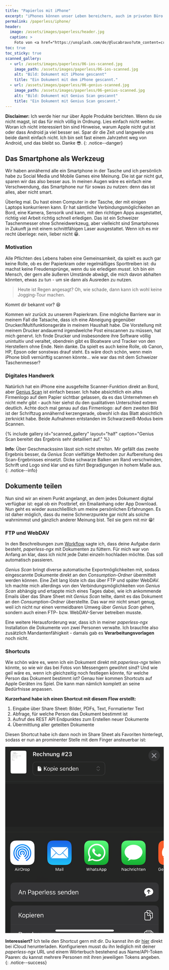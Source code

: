 ```yaml
---
title: "Papierlos mit iPhone"
excerpt: "iPhones können unser Leben bereichern, auch im privaten Büro sind sie wertvoll."
permalink: /paperless/iphone/
header:
  image: /assets/images/paperless/header.jpg
  caption: >
    Foto von <a href="https://unsplash.com/de/@lucabravo?utm_content=creditCopyText&utm_medium=referral&utm_source=unsplash">Luca Bravo</a> auf <a href="https://unsplash.com/de/fotos/apple-macbook-neben-computermaus-auf-tisch-9l_326FISzk?utm_content=creditCopyText&utm_medium=referral&utm_source=unsplash">Unsplash</a>
toc: true
toc_sticky: true
scanned_gallery:
  - url: /assets/images/paperless/06-ios-scanned.jpg
    image_path: /assets/images/paperless/06-ios-scanned.jpg
    alt: "Bild: Dokument mit iPhone gescannt"
    title: "Ein Dokument mit dem iPhone gescannt."
  - url: /assets/images/paperless/06-genius-scanned.jpg
    image_path: /assets/images/paperless/06-genius-scanned.jpg
    alt: "Bild: Dokument mit Genius Scan gescannt"
    title: "Ein Dokument mit Genius Scan gescannt."
---
```


**Disclaimer:** Ich werde hier nur über Apple Produkte berichten. Wenn du sie nicht magst, ist das für mich völlig in Ordnung. Lies einfach nicht weiter. Woran ich nicht interessiert bin sind Hinweise, warum Apple nicht gut ist oder dass Android ja viel besser sei. Spar dir die Zeit und langweile uns beide damit einfach nicht. Ich bin seit fast einem Jahrzehnt weg von Android, und das bleibt so. Danke :sunglasses:.
{:  .notice--danger}

## Das Smartphone als Werkzeug

Wir haben annähernd alle ein Smartphone in der Tasche und ich persönlich habe zu Social Media und Mobile Games eine Meinung. Die ist gar nicht gut, sparen wir das also besser aus. In meinen Augen wäre es einfach eine Verschwendung, das Smartphone nur für sowas zu nutzen: denn das ist alles, aber nicht smart.

Überleg mal. Du hast einen Computer in der Tasche, der mit einigen Laptops konkurrieren kann. Er hat sämtliche Verbindungsmöglichkeiten an Bord, eine Kamera, Sensorik und kann, mit den richtigen Apps ausgestattet, richtig viel Arbeit richtig schnell erledigen. Das ist ein Schweizer Taschenmesser ohne Schneidwerkzeug, aber vielleicht sind Smartphones in Zukunft ja mit einem schnittfähigen Laser ausgestattet. Wenn ich es mir recht überlege: nein, lieber nicht :grin:.

### Motivation

Alle Pflichten des Lebens haben eine Gemeinsamkeit, da spielt es auch gar keine Rolle, ob es der Papierkram oder regelmäßiges Sporttreiben ist: du machst keine Freudensprünge, wenn du sie erledigen *musst*. Ich bin ein Mensch, der gern alle äußeren Umstände abwägt, die mich davon abhalten könnten, etwas zu tun - um sie dann als Ausreden zu nutzen. 

> Heute ist Regen angesagt?
> Oh, wie schade, dann kann ich wohl keine Jogging-Tour machen.

Kommt dir bekannt vor? :laughing:

Kommen wir zurück zu unserem Papierkram. Eine mögliche Barriere war in meinem Fall die Tatsache, dass ich eine Abneigung gegenüber Drucker/Multifunktionsgeräte in meinem Haushalt habe. Die Vorstellung mit meinem Drucker andauernd irgendwelche Post einscannen zu müssen, hat mich genervt. Ich finde Drucker und insbesondere ihre Software völlig unintuitiv und veraltet, obendrein gibt es Bloatware und Tracker von den Herstellern ohne Ende. Nein danke. Da spielt es auch keine Rolle, ob Canon, HP, Epson oder sonstwas drauf steht. Es wäre doch schön, wenn mein iPhone bloß vernünftig scannen könnte... wie war das mit dem Schweizer Taschenmesser?

### Digitales Handwerk

Natürlich hat ein iPhone eine ausgefeilte Scanner-Funktion direkt an Bord, aber [Genius Scan](https://tbsch.de/paperless/workflow/#scannen) ist einfach besser. Ich habe absichtlich ein altes Firmenlogo auf dem Papier sichtbar gelassen, da es das Unternehmen eh nicht mehr gibt - auch hier siehst du den qualitativen Unterschied extrem deutlich. Achte doch mal genau auf das Firmenlogo: auf dem zweiten Bild ist der Schriftzug annähernd kerzengerade, obwohl ich das Blatt absichtlich zerknickt habe. Beide Aufnahmen entstanden im Schwarzweiß-Modus beim Scannen.

{% include gallery id="scanned_gallery" layout="half" caption="Genius Scan bereitet das Ergebnis sehr detailliert auf." %}

**Info**: Über Geschmackssinn lässt sich nicht streiten. Mir gefällt das zweite Ergebnis besser, da *Genius Scan* vielfältige Methoden zur Aufbereitung des Scan-Ergebnisses einsetzt. Dicke schwarze Balken am Rand verschwinden, Schrift und Logo sind klar und es führt Begradigungen in hohem Maße aus.
{:  .notice--info}

## Dokumente teilen

Nun sind wir an einem Punkt angelangt, an dem jedes Dokument digital verfügbar ist: egal ob ein Postbrief, ein Emailanhang oder App Download. Nun geht es wieder ausschließlich um meine persönlichen Erfahrungen. Es ist daher möglich, dass du meine Schmerzpunkte gar nicht als solche wahrnimmst und gänzlich anderer Meinung bist. Teil sie gern mit mir :grin:!

### FTP und WebDAV

In den Beschreibungen zum [Workflow](https://tbsch.de/paperless/workflow/#konsumieren) sagte ich, dass deine Aufgabe darin besteht, *paperless-ngx* mit Dokumenten zu füttern. Für mich war von Anfang an klar, dass ich nicht jede Datei einzeln hochladen möchte. Das soll automatisch passieren.

*Genius Scan* bringt diverse automatische Exportmöglichkeiten mit, sodass eingescannte Dokumente direkt an den *Consumption-Ordner* übermittelt werden können. Eine Zeit lang löste ich das über FTP und später WebDAV. Ich machte mich allerdings von den Verbindungsmöglichkeiten von *Genius Scan* abhängig und ertappte mich eines Tages dabei, wie ich ankommende Emails über das Share Sheet mit *Genius Scan* teilte, damit es das Dokument an den *Consumption-Ordner* überstellte. Das war mir nicht smart genug, weil ich nicht nur einen vermeidbaren Umweg über *Genius Scan* gehen, sondern auch einen FTP- bzw. WebDAV-Server betreiben musste.

Eine weitere Herausforderung war, dass ich in meiner *paperless-ngx* Installation die Dokumente von zwei Personen verwalte. Ich brauchte also zusätzlich Mandantenfähigkeit - damals gab es **Verarbeitungsvorlagen** noch nicht.

### Shortcuts

Wie schön wäre es, wenn ich ein Dokument direkt mit *paperless-ngx* teilen könnte, so wie wir das bei Fotos von Messengern gewöhnt sind? Und wie geil wäre es, wenn ich gleichzeitig noch festlegen könnte, für welche Person das Dokument bestimmt ist? Genau hier kommen Shortcuts auf Apple Geräten ins Spiel. Die kann man nämlich komplett an seine Bedürfnisse anpassen.

**Kurzerhand habe ich einen Shortcut mit diesem Flow erstellt:**

1. Eingabe über Share Sheet: Bilder, PDFs, Text, Formatierter Text
2. Abfrage, für welche Person das Dokument bestimmt ist
3. Aufruf des REST API Endpunktes zum Erstellen neuer Dokumente
4. Übermittlung aller geteilten Dokumente

Diesen Shortcut habe ich dann noch im Share Sheet als Favoriten hinterlegt, sodass er nun an prominenter Stelle mit dem Finger ansteuerbar ist:

[![Bild: Dokument teilen mit dem iPhone](/assets/images/paperless/04-share-iphone.png)](/assets/images/paperless/04-share-iphone.png)

**Interessiert?** Ich teile den Shortcut gern mit dir. Du kannst ihn dir [hier](https://www.icloud.com/shortcuts/a3dcb7f1cdf64bc1a10338a4f23e699e) direkt bei iCloud herunterladen. Konfigurieren musst du ihn lediglich mit deiner *paperless-ngx* URL und einem Wörterbuch bestehend aus Name/API-Token Paaren: du kannst mehrere Personen mit ihren jeweiligen Tokens angeben.
{:  .notice--success} 